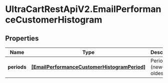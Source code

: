 # UltraCartRestApiV2.EmailPerformanceCustomerHistogram

## Properties
Name | Type | Description | Notes
------------ | ------------- | ------------- | -------------
**periods** | [**[EmailPerformanceCustomerHistogramPeriod]**](EmailPerformanceCustomerHistogramPeriod.md) | Periods (newest to oldest) | [optional] 


